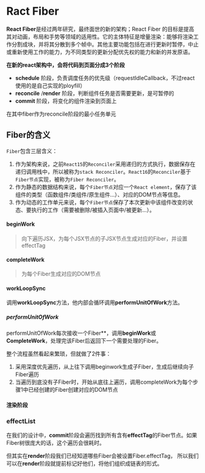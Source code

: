 # Ract Fiber

**React Fiber**是经过两年研究，最终面世的新的架构；React Fiber 的目标是提高其对动画，布局和手势等领域的适用性。它的主体特征是增量渲染：能够将渲染工作分割成块，并将其分散到多个帧中。其他主要功能包括在进行更新时暂停，中止或重新使用工作的能力，为不同类型的更新分配优先权的能力和新的并发原语。

**在新的react架构中，会将代码到页面分成3个阶段**

* **schedule** 阶段，负责调度任务的优先级（requestIdleCallback，不过react使用的是自己实现的ployfill）
* **reconcile** /**render** 阶段，判断组件任务是否需要更新，是可暂停的
* **commit** 阶段，将变化的组件渲染到页面上

在其中fiber作为reconcile阶段的最小任务单元

## Fiber的含义

`Fiber`包含三层含义：

1. 作为架构来说，之前`React15`的`Reconciler`采用递归的方式执行，数据保存在递归调用栈中，所以被称为`stack Reconciler`。`React16`的`Reconciler`基于`Fiber节点`实现，被称为`Fiber Reconciler`。
2. 作为静态的数据结构来说，每个`Fiber节点`对应一个`React element`，保存了该组件的类型（函数组件/类组件/原生组件...）、对应的DOM节点等信息。
3. 作为动态的工作单元来说，每个`Fiber节点`保存了本次更新中该组件改变的状态、要执行的工作（需要被删除/被插入页面中/被更新...）。

#### beginWork

> 向下遍历JSX，为每个JSX节点的子JSX节点生成对应的Fiber，并设置effectTag

#### completeWork

> 为每个Fiber生成对应的DOM节点

#### workLoopSync

调用**workLoopSync**方法，他内部会循环调用**performUnitOfWork**方法。

##### performUnitOfWork

performUnitOfWork每次接收一个Fiber**，调用**beginWork**或**CompleteWork**，处理完该Fiber后返回下一个需要处理的Fiber。

整个流程虽然看起来繁琐，但就做了2件事：

1. 采用深度优先遍历，从上往下调用beginwork生成子Fiber，生成后继续向子Fiber遍历
2. 当遍历到底没有子Fiber时，开始从底往上遍历，调用completeWork为每个步骤1中已经创建的Fiber创建对应的DOM节点

#### 渲染阶段

### effectList

在我们的设计中，**commit**阶段会遍历找到所有含有**effectTag**的Fiber节点。如果Fiber树很庞大的话，这个遍历会很耗时。

但其实在**render**阶段我们已经知道哪些Fiber会被设置Fiber.effectTag， 所以我们可以在**render**阶段就提前标记好他们，将他们组织成链表的形式。